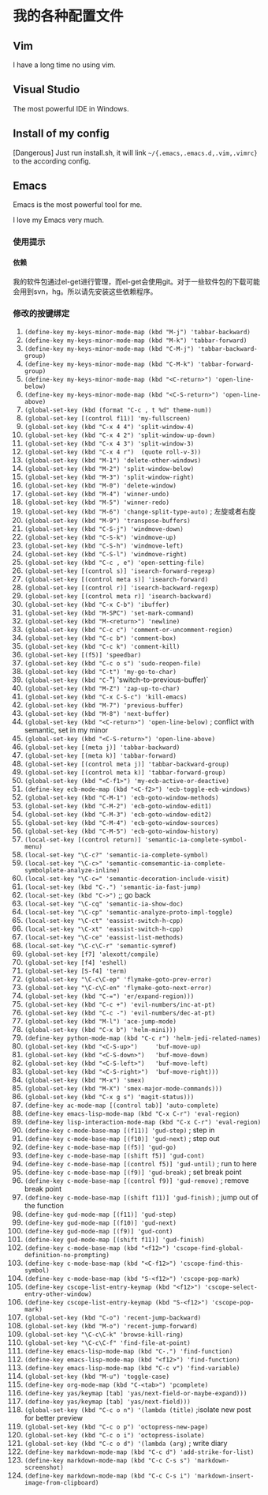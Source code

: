 # 我的各种配置文件

## Vim
I have a long time no using vim.

## Visual Studio
The most powerful IDE in Windows.

## Install of my config
[Dangerous] Just run install.sh, it will link `~/{.emacs,.emacs.d,.vim,.vimrc}` to the according config.

## Emacs
Emacs is the most powerful tool for me.

I love my Emacs very much.

### 使用提示

#### 依赖

我的软件包通过el-get进行管理，而el-get会使用git。对于一些软件包的下载可能会用到svn，hg。所以请先安装这些依赖程序。

### 修改的按键绑定 ###

1. `(define-key my-keys-minor-mode-map (kbd "M-j") 'tabbar-backward)`
1. `(define-key my-keys-minor-mode-map (kbd "M-k") 'tabbar-forward)`
1. `(define-key my-keys-minor-mode-map (kbd "C-M-j") 'tabbar-backward-group)`
1. `(define-key my-keys-minor-mode-map (kbd "C-M-k") 'tabbar-forward-group)`
1. `(define-key my-keys-minor-mode-map (kbd "<C-return>") 'open-line-below)`
1. `(define-key my-keys-minor-mode-map (kbd "<C-S-return>") 'open-line-above)`
1. `(global-set-key (kbd (format "C-c , t %d" theme-num))`
1. `(global-set-key [(control f11)] 'my-fullscreen)`
1. `(global-set-key (kbd "C-x 4 4") 'split-window-4)`
1. `(global-set-key (kbd "C-x 4 2") 'split-window-up-down)`
1. `(global-set-key (kbd "C-x 4 3") 'split-window-3)`
1. `(global-set-key (kbd "C-x 4 r")  (quote roll-v-3))`
1. `(global-set-key (kbd "M-1") 'delete-other-windows)`
1. `(global-set-key (kbd "M-2") 'split-window-below)`
1. `(global-set-key (kbd "M-3") 'split-window-right)`
1. `(global-set-key (kbd "M-0") 'delete-window)`
1. `(global-set-key (kbd "M-4") 'winner-undo)`
1. `(global-set-key (kbd "M-5") 'winner-redo)`
1. `(global-set-key (kbd "M-6") 'change-split-type-auto)` ; 左旋或者右旋
1. `(global-set-key (kbd "M-9") 'transpose-buffers)`
1. `(global-set-key (kbd "C-S-j") 'windmove-down)`
1. `(global-set-key (kbd "C-S-k") 'windmove-up)`
1. `(global-set-key (kbd "C-S-h") 'windmove-left)`
1. `(global-set-key (kbd "C-S-l") 'windmove-right)`
1. `(global-set-key (kbd "C-c , e") 'open-setting-file)`
1. `(global-set-key [(control s)] 'isearch-forward-regexp)`
1. `(global-set-key [(control meta s)] 'isearch-forward)`
1. `(global-set-key [(control r)] 'isearch-backward-regexp)`
1. `(global-set-key [(control meta r)] 'isearch-backward)`
1. `(global-set-key (kbd "C-x C-b") 'ibuffer)`
1. `(global-set-key (kbd "M-SPC") 'set-mark-command)`
1. `(global-set-key (kbd "M-<return>") 'newline)`
1. `(global-set-key (kbd "C-c c") 'comment-or-uncomment-region)`
1. `(global-set-key (kbd "C-c b") 'comment-box)`
1. `(global-set-key (kbd "C-c k") 'comment-kill)`
1. `(global-set-key [(f5)] 'speedbar)`
1. `(global-set-key (kbd "C-c o s") 'sudo-reopen-file)`
1. `(global-set-key (kbd "C-t") 'my-go-to-char)`
1. `(global-set-key (kbd "C-`") 'switch-to-previous-buffer)`
1. `(global-set-key (kbd "M-Z") 'zap-up-to-char)`
1. `(global-set-key (kbd "C-x C-S-c") 'kill-emacs)`
1. `(global-set-key (kbd "M-7") 'previous-buffer)`
1. `(global-set-key (kbd "M-8") 'next-buffer)`
1. `(global-set-key (kbd "<C-return>") 'open-line-below)` ; conflict with semantic, set in my minor
1. `(global-set-key (kbd "<C-S-return>") 'open-line-above)`
1. `(global-set-key [(meta j)] 'tabbar-backward)`
1. `(global-set-key [(meta k)] 'tabbar-forward)`
1. `(global-set-key [(control meta j)] 'tabbar-backward-group)`
1. `(global-set-key [(control meta k)] 'tabbar-forward-group)`
1. `(global-set-key (kbd "<C-f1>") 'my-ecb-active-or-deactive)`
1. `(define-key ecb-mode-map (kbd "<C-f2>") 'ecb-toggle-ecb-windows)`
1. `(global-set-key (kbd "C-M-1") 'ecb-goto-window-methods)`
1. `(global-set-key (kbd "C-M-2") 'ecb-goto-window-edit1)`
1. `(global-set-key (kbd "C-M-3") 'ecb-goto-window-edit2)`
1. `(global-set-key (kbd "C-M-4") 'ecb-goto-window-sources)`
1. `(global-set-key (kbd "C-M-5") 'ecb-goto-window-history)`
1. `(local-set-key [(control return)] 'semantic-ia-complete-symbol-menu)`
1. `(local-set-key "\C-c?" 'semantic-ia-complete-symbol)`
1. `(local-set-key "\C-c>" 'semantic-comsemantic-ia-complete-symbolplete-analyze-inline)`
1. `(local-set-key "\C-c=" 'semantic-decoration-include-visit)`
1. `(local-set-key (kbd "C-.") 'semantic-ia-fast-jump)`
1. `(local-set-key (kbd "C->")`  ;; go back
1. `(local-set-key "\C-cq" 'semantic-ia-show-doc)`
1. `(local-set-key "\C-cp" 'semantic-analyze-proto-impl-toggle)`
1. `(local-set-key "\C-ct" 'eassist-switch-h-cpp)`
1. `(local-set-key "\C-xt" 'eassist-switch-h-cpp)`
1. `(local-set-key "\C-ce" 'eassist-list-methods)`
1. `(local-set-key "\C-c\C-r" 'semantic-symref)`
1. `(global-set-key [f7] 'alexott/compile)`
1. `(global-set-key [f4] 'eshell)`
1. `(global-set-key [S-f4] 'term)`
1. `(global-set-key "\C-c\C-ep" 'flymake-goto-prev-error)`
1. `(global-set-key "\C-c\C-en" 'flymake-goto-next-error)`
1. `(global-set-key (kbd "C-=") 'er/expand-region)))`
1. `(global-set-key (kbd "C-c +") 'evil-numbers/inc-at-pt)`
1. `(global-set-key (kbd "C-c -") 'evil-numbers/dec-at-pt)`
1. `(global-set-key (kbd "M-l") 'ace-jump-mode)`
1. `(global-set-key (kbd "C-x b") 'helm-mini)))`
1. `(define-key python-mode-map (kbd "C-c r") 'helm-jedi-related-names)`
1. `(global-set-key (kbd "<C-S-up>")     'buf-move-up)`
1. `(global-set-key (kbd "<C-S-down>")   'buf-move-down)`
1. `(global-set-key (kbd "<C-S-left>")   'buf-move-left)`
1. `(global-set-key (kbd "<C-S-right>")  'buf-move-right)))`
1. `(global-set-key (kbd "M-x") 'smex)`
1. `(global-set-key (kbd "M-X") 'smex-major-mode-commands)))`
1. `(global-set-key (kbd "C-x g s") 'magit-status)))`
1. `(define-key ac-mode-map [(control tab)] 'auto-complete)`
1. `(define-key emacs-lisp-mode-map (kbd "C-x C-r") 'eval-region)`
1. `(define-key lisp-interaction-mode-map (kbd "C-x C-r") 'eval-region)`
1. `(define-key c-mode-base-map [(f11)] 'gud-step)` ; step in
1. `(define-key c-mode-base-map [(f10)] 'gud-next)` ; step out
1. `(define-key c-mode-base-map [(f5)] 'gud-go)`
1. `(define-key c-mode-base-map [(shift f5)] 'gud-cont)`
1. `(define-key c-mode-base-map [(control f5)] 'gud-until)` ; run to here
1. `(define-key c-mode-base-map [(f9)] 'gud-break)` ; set break point
1. `(define-key c-mode-base-map [(control f9)] 'gud-remove)` ; remove break point
1. `(define-key c-mode-base-map [(shift f11)] 'gud-finish)` ; jump out of the function
1. `(define-key gud-mode-map [(f11)] 'gud-step)`
1. `(define-key gud-mode-map [(f10)] 'gud-next)`
1. `(define-key gud-mode-map [(f9)] 'gud-cont)`
1. `(define-key gud-mode-map [(shift f11)] 'gud-finish)`
1. `(define-key c-mode-base-map (kbd "<f12>") 'cscope-find-global-definition-no-prompting)`
1. `(define-key c-mode-base-map (kbd "<C-f12>") 'cscope-find-this-symbol)`
1. `(define-key c-mode-base-map (kbd "S-<f12>") 'cscope-pop-mark)`
1. `(define-key cscope-list-entry-keymap (kbd "<f12>") 'cscope-select-entry-other-window)`
1. `(define-key cscope-list-entry-keymap (kbd "S-<f12>") 'cscope-pop-mark)`
1. `(global-set-key (kbd "C-o") 'recent-jump-backward)`
1. `(global-set-key (kbd "M-o") 'recent-jump-forward)`
1. `(global-set-key "\C-c\C-k" 'browse-kill-ring)`
1. `(global-set-key "\C-c\C-f" 'find-file-at-point)`
1. `(define-key emacs-lisp-mode-map (kbd "C-.") 'find-function)`
1. `(define-key emacs-lisp-mode-map (kbd "<f12>") 'find-function)`
1. `(define-key emacs-lisp-mode-map (kbd "C-c v") 'find-variable)`
1. `(global-set-key (kbd "M-u") 'toggle-case)`
1. `(define-key org-mode-map (kbd "C-<tab>") 'pcomplete)`
1. `(define-key yas/keymap [tab] 'yas/next-field-or-maybe-expand)))`
1. `(define-key yas/keymap [tab] 'yas/next-field)))`
1. `(global-set-key (kbd "C-c o n") '(lambda (title)` ;isolate new post for better preview
1. `(global-set-key (kbd "C-c o p") 'octopress-new-page)`
1. `(global-set-key (kbd "C-c o i") 'octopress-isolate)`
1. `(global-set-key (kbd "C-c o d") '(lambda (arg)` ; write diary
1. `(define-key markdown-mode-map (kbd "C-c d") 'add-strike-for-list)`
1. `(define-key markdown-mode-map (kbd "C-c C-s s") 'markdown-screenshot)`
1. `(define-key markdown-mode-map (kbd "C-c C-s i") 'markdown-insert-image-from-clipboard)`
